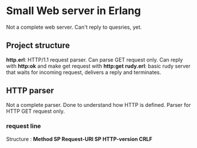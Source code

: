 # Small Web server in Erlang
Not a complete web server. Can't reply to quesries, yet.

## Project structure
**http.erl**: HTTP/1.1 request parser. Can parse GET request only. Can reply with **http:ok** and make get request with **http:get**
**rudy.erl**: basic rudy server that waits for incoming request, delivers a reply and terminates.

## HTTP parser
Not a complete parser. Done to understand how HTTP is defined.
Parser for HTTP GET request only.

### request line
Structure : **Method SP Request-URI SP HTTP-version CRLF**

